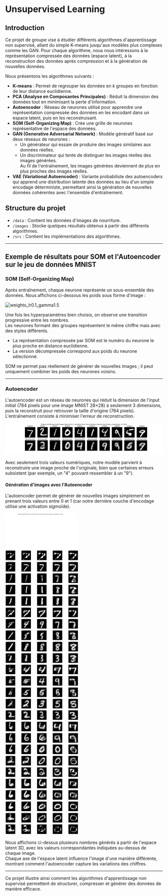 # Unsupervised Learning

## Introduction

Ce projet de groupe vise à étudier différents algorithmes d'apprentissage non supervisé, allant du simple K-means jusqu'aux modèles plus complexes comme les GAN. Pour chaque algorithme, nous nous intéressons à la représentation compressée des données (espace latent), à la reconstruction des données après compression et à la génération de nouvelles données.

Nous présentons les algorithmes suivants :

- **K-means** : Permet de regrouper les données en *k* groupes en fonction de leur distance euclidienne.
- **PCA (Analyse en Composantes Principales)** : Réduit la dimension des données tout en minimisant la perte d'information.
- **Autoencoder** : Réseau de neurones utilisé pour apprendre une représentation compressée des données en les encodant dans un espace latent, puis en les reconstruisant.
- **SOM (Self-Organizing Map)** : Crée une grille de neurones représentative de l'espace des données.
- **GAN (Generative Adversarial Network)** : Modèle génératif basé sur deux réseaux de neurones :  
  - Un générateur qui essaie de produire des images similaires aux données réelles.  
  - Un discriminateur qui tente de distinguer les images réelles des images générées.  
  Au fil de l'entraînement, les images générées deviennent de plus en plus proches des images réelles.
- **VAE (Variational Autoencoder)** : Variante probabiliste des autoencoders qui apprend une distribution latente des données au lieu d'un simple encodage déterministe, permettant ainsi la génération de nouvelles données cohérentes avec l'ensemble d'entraînement.

## Structure du projet

- `/data` : Contient les données d'images de nourriture.  
- `/images` : Stocke quelques résultats obtenus à partir des différents algorithmes.  
- `/src` : Contient les implémentations des algorithmes.

---

## Exemple de résultats pour SOM et l'Autoencoder sur le jeu de données MNIST

### SOM (Self-Organizing Map)

Après entraînement, chaque neurone représente un sous-ensemble des données. Nous affichons ci-dessous les poids sous forme d'image :

![weights_lr0.1_gamma1.5](images%2FSOM%2FMNIST%2Fweights_lr0.1_gamma1.5.png)

Une fois les hyperparamètres bien choisis, on observe une transition progressive entre les nombres.  
Les neurones formant des groupes représentent le même chiffre mais avec des styles différents.  

- La représentation compressée par SOM est le numéro du neurone le plus proche en distance euclidienne.  
- La version décompressée correspond aux poids du neurone sélectionné.  

SOM ne permet pas réellement de générer de nouvelles images ; il peut uniquement combiner les poids des neurones voisins.

---

### Autoencoder

L'autoencoder est un réseau de neurones qui réduit la dimension de l'input initial (784 pixels pour une image MNIST 28×28) à seulement 3 dimensions, puis la reconstruit pour retrouver la taille d'origine (784 pixels). L'entraînement consiste à minimiser l'erreur de reconstruction.

![mnist_encode_decode_dim=3_act=tanh_loss=binary_crossentropy_lr=0.001](images%2Fautoencoder%2Fplots%2Fmnist_encode_decode_dim%3D3_act%3Dtanh_loss%3Dbinary_crossentropy_lr%3D0.001.png)

Avec seulement trois valeurs numériques, notre modèle parvient à reconstruire une image proche de l'originale, bien que certaines erreurs subsistent (par exemple, un "4" pouvant ressembler à un "9").

#### Génération d'images avec l'Autoencoder

L'autoencoder permet de générer de nouvelles images simplement en prenant trois valeurs entre 0 et 1 (car notre dernière couche d'encodage utilise une activation sigmoïde).

![mnist_gendata_dim=3_act=tanh_loss=binary_crossentropy_lr=0.001](images%2Fautoencoder%2Fplots%2Fmnist_gendata_dim%3D3_act%3Dtanh_loss%3Dbinary_crossentropy_lr%3D0.001.png)

Nous affichons ci-dessus plusieurs nombres générés à partir de l'espace latent 3D, avec les valeurs correspondantes indiquées au-dessus de chaque image.  
Chaque axe de l'espace latent influence l'image d'une manière différente, montrant comment l'autoencoder capture les variations des chiffres.

---

Ce projet illustre ainsi comment les algorithmes d'apprentissage non supervisé permettent de structurer, compresser et générer des données de manière efficace.

